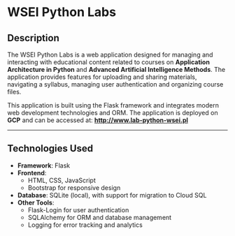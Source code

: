 # WSEI Python Labs

## **Description**

The WSEI Python Labs is a web application designed for managing and interacting with educational content related to courses on **Application Architecture in Python** and **Advanced Artificial Intelligence Methods**. The application provides features for uploading and sharing materials, navigating a syllabus, managing user authentication and organizing course files.  

This application is built using the Flask framework and integrates modern web development technologies and ORM. The application is deployed on **GCP** and can be accessed at: **http://www.lab-python-wsei.pl**


---

## **Technologies Used**

- **Framework**: Flask
- **Frontend**:
  - HTML, CSS, JavaScript
  - Bootstrap for responsive design
- **Database**: SQLite (local), with support for migration to Cloud SQL
- **Other Tools**:
  - Flask-Login for user authentication
  - SQLAlchemy for ORM and database management
  - Logging for error tracking and analytics
